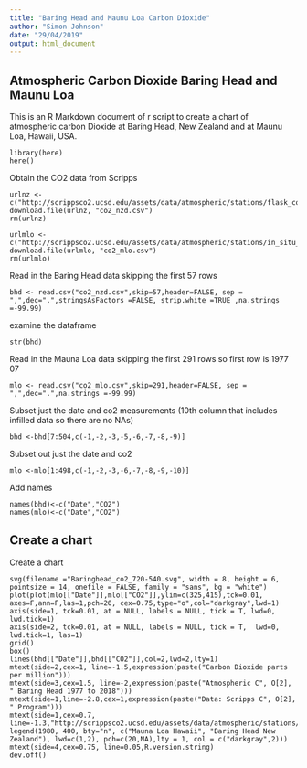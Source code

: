 ```yaml
---
title: "Baring Head and Maunu Loa Carbon Dioxide"
author: "Simon Johnson"
date: "29/04/2019"
output: html_document
---
```



## Atmospheric Carbon Dioxide Baring Head and Maunu Loa

This is an R Markdown document of r script to create a chart of atmospheric carbon Dioxide at Baring Head, New Zealand and at Maunu Loa, Hawaii, USA.
```
library(here)
here()
```

Obtain the CO2 data from Scripps

```
urlnz <- c("http://scrippsco2.ucsd.edu/assets/data/atmospheric/stations/flask_co2/monthly/monthly_flask_co2_nzd.csv")
download.file(urlnz, "co2_nzd.csv")
rm(urlnz)
```

```
urlmlo <- c("http://scrippsco2.ucsd.edu/assets/data/atmospheric/stations/in_situ_co2/monthly/monthly_in_situ_co2_mlo.csv")
download.file(urlmlo, "co2_mlo.csv")
rm(urlmlo)
```

Read in the Baring Head data skipping the first 57 rows

```
bhd <- read.csv("co2_nzd.csv",skip=57,header=FALSE, sep = ",",dec=".",stringsAsFactors =FALSE, strip.white =TRUE ,na.strings =-99.99)
```

examine the dataframe

```
str(bhd)
```

Read in the Mauna Loa data skipping the first 291 rows so first row is 1977 07

```
mlo <- read.csv("co2_mlo.csv",skip=291,header=FALSE, sep = ",",dec=".",na.strings =-99.99)
```

Subset just the date and co2 measurements (10th column that includes infilled data so there are no NAs)
```
bhd <-bhd[7:504,c(-1,-2,-3,-5,-6,-7,-8,-9)]
```
Subset out just the date and co2 
```
mlo <-mlo[1:498,c(-1,-2,-3,-6,-7,-8,-9,-10)]
```

Add names
```
names(bhd)<-c("Date","CO2")
names(mlo)<-c("Date","CO2")
```

## Create a chart

Create a chart

```
svg(filename ="Baringhead_co2_720-540.svg", width = 8, height = 6, pointsize = 14, onefile = FALSE, family = "sans", bg = "white")
plot(plot(mlo[["Date"]],mlo[["CO2"]],ylim=c(325,415),tck=0.01, axes=F,ann=F,las=1,pch=20, cex=0.75,type="o",col="darkgray",lwd=1)
axis(side=1, tck=0.01, at = NULL, labels = NULL, tick = T, lwd=0, lwd.tick=1)
axis(side=2, tck=0.01, at = NULL, labels = NULL, tick = T,  lwd=0, lwd.tick=1, las=1)
grid()
box()
lines(bhd[["Date"]],bhd[["CO2"]],col=2,lwd=2,lty=1)
mtext(side=2,cex=1, line=-1.5,expression(paste("Carbon Dioxide parts per million")))
mtext(side=3,cex=1.5, line=-2,expression(paste("Atmospheric C", O[2], " Baring Head 1977 to 2018")))
mtext(side=1,line=-2.8,cex=1,expression(paste("Data: Scripps C", O[2], " Program")))
mtext(side=1,cex=0.7, line=-1.3,"http://scrippsco2.ucsd.edu/assets/data/atmospheric/stations/in_situ_co2/monthly/monthly_in_situ_co2_mlo.csv\nhttp://scrippsco2.ucsd.edu/assets/data/atmospheric/stations/flask_co2/monthly/monthly_flask_co2_nzd.csv")
legend(1980, 400, bty="n", c("Mauna Loa Hawaii", "Baring Head New Zealand"), lwd=c(1,2), pch=c(20,NA),lty = 1, col = c("darkgray",2)))
mtext(side=4,cex=0.75, line=0.05,R.version.string)
dev.off()
```


